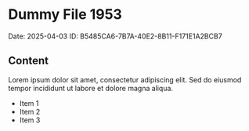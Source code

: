 # Dummy File 1953

Date: 2025-04-03
ID: B5485CA6-7B7A-40E2-8B11-F171E1A2BCB7

## Content

Lorem ipsum dolor sit amet, consectetur adipiscing elit.
Sed do eiusmod tempor incididunt ut labore et dolore magna aliqua.

* Item 1
* Item 2
* Item 3


